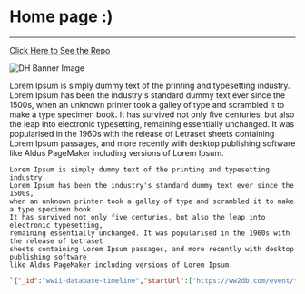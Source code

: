 # Home page :)

---

[Click Here to See the Repo](https://github.com/Michaelrappa/DH-assignment1)

![DH Banner Image](http://www.leavingthenest.com.au/wp-content/uploads/2015/03/clipart-thumbs-up-happy-smiley-emoticon-256x256-8595.png)

Lorem Ipsum is simply dummy text of the printing and typesetting industry. Lorem Ipsum has been the industry's standard dummy text ever since the 1500s, when an unknown printer took a galley of type and scrambled it to make a type specimen book. It has survived not only five centuries, but also the leap into electronic typesetting, remaining essentially unchanged. It was popularised in the 1960s with the release of Letraset sheets containing Lorem Ipsum passages, and more recently with desktop publishing software like Aldus PageMaker including versions of Lorem Ipsum.

```
Lorem Ipsum is simply dummy text of the printing and typesetting industry.
Lorem Ipsum has been the industry's standard dummy text ever since the 1500s,
when an unknown printer took a galley of type and scrambled it to make a type specimen book.
It has survived not only five centuries, but also the leap into electronic typesetting,
remaining essentially unchanged. It was popularised in the 1960s with the release of Letraset
sheets containing Lorem Ipsum passages, and more recently with desktop publishing software
like Aldus PageMaker including versions of Lorem Ipsum.
```

```json
`{"_id":"wwii-database-timeline","startUrl":["https://ww2db.com/event/timeline/1910/"],"selectors":[{"id":"selector","type":"SelectorElement","parentSelectors":["_root","selector"],"selector":".maincol div:nth-of-type(n+3)","multiple":true,"delay":0},{"id":"date","type":"SelectorText","parentSelectors":["selector"],"selector":"span.articleHeader","multiple":true,"regex":"","delay":0},{"id":"location","type":"SelectorText","parentSelectors":["selector"],"selector":".maincol div:nth-of-type(n+4) b:nth-of-type(1)","multiple":true,"regex":"","delay":0},{"id":"event","type":"SelectorText","parentSelectors":["selector"],"selector":".maincol div:nth-of-type(n+3) li:nth-of-type(1), div:nth-of-type(n+16) img","multiple":true,"regex":"","delay":0},{"id":"site","type":"SelectorSitemapXmlLink","parentSelectors":["selector"],"sitemapXmlMinimumPriority":0.1,"sitemapXmlUrlRegex":"","sitemapXmlUrls":["https://ww2db.com/event/timeline/[1910-1949]/"]}]}``
```
